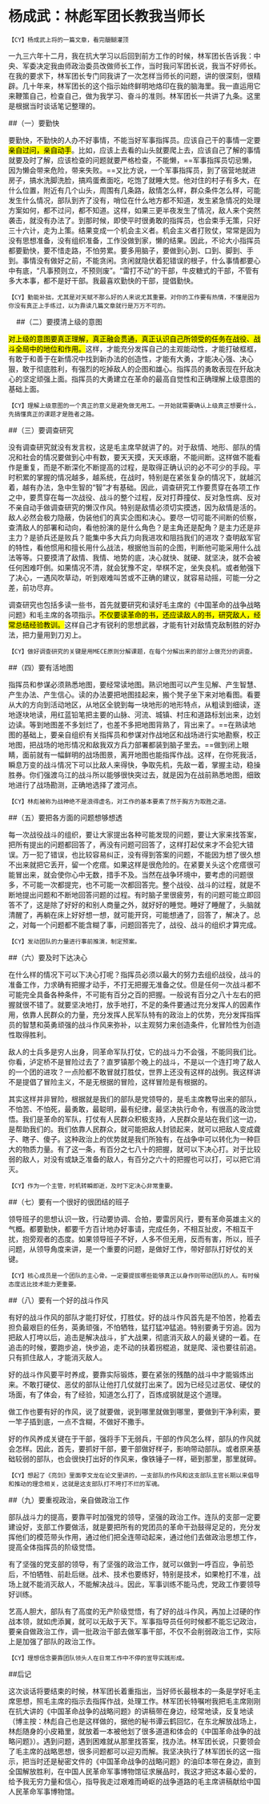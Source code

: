 # 杨成武：林彪军团长教我当师长 #

	【CY】杨成武上将的一篇文章，看完醍醐灌顶

一九三六年十二月，我在抗大学习以后回到前方工作的时候，林军团长告诉我：中央、军委决定我由师政治委员改做师长工作，当时我问军团长说，我当不好师长。在我的要求下，林军团长专门同我讲了一次怎样当师长的问题，讲的很深刻，很精辟。几十年来，林军团长的这个指示始终鲜明地烙印在我的脑海里。我一直运用它来鞭策自己，检查自己，做为我学习、奋斗的准则。林军团长一共讲了九条。这里是根据当时谈话笔记整理的。

##（一）要勤快
 
要勤快，不勤快的人办不好事情，不能当好军事指挥员。应该自己干的事情一定要<mark>亲自过问，亲自动手</mark>。比如，应该上去看的山头就要爬上去，应该自己了解的事情就要及时了解，应该检查的问题就要严格检查，不能懒，==军事指挥员切忌懒，因为懒会带来危险，带来失败。==又比方说，一个军事指挥员，到了宿营地就进房子，搞水洗脚洗脸，搞鸡蛋煮面吃，吃饱了就睡大觉。他对住的村子有多大，在什么位置，附近有几个山头，周围有几条路，敌情怎么样，群众条件怎么样，可能发生什么情况，部队到齐了没有，哨位在什么地方都不知道，发生紧急情况的处理方案如何，都不过问，都不知道。这样，如果三更半夜发生了情况，敌人来个突然袭击，就没有办法了。到那时候，即使平时很勇敢的指挥员，也会束手无策，只好三十六计，走为上策。结果变成一个机会主义者。机会主义者打败仗，常常是因为没有思想准备，没有组织准备，工作没做到家，懒的结果。因此，不论大小指挥员都要勤快，要不惜走路，不怕劳累。要多用脑子，要做到心到、口到、脚到、手到。事情没有做好之前，不能贪闲。贪闲就隐伏着犯错误的根子，什么事情都要心中有底，“凡事预则立，不预则废”。“雷打不动”的干部，牛皮糖式的干部，不管有多大本事，都不是好干部。我最喜欢勤快的干部，提倡勤快。

	【CY】勤能补拙，尤其是对天赋不那么好的人来说尤其重要。对你的工作要有热情，不懂是因为你没有真正上手练过，以为靠读几篇文章就行是万万不可的。
    
##（二）要摸清上级的意图

<mark>对上级的意图要真正理解，真正融会贯通，真正认识自己所领受的任务在战役、战斗全局中的地位和作用。</mark>这样，才能充分发挥自己的主观能动性，才能打破框框，有敢于和善于在新情况中找到新办法的创造性，才能有大勇，才能决心强、决心狠，敢于彻底胜利，有强烈的吃掉敌人的企图和雄心。指挥员的勇敢表现在歼敌决心的坚定顽强上面。指挥员的大勇建立在革命的最高自觉性和正确理解上级意图的基础上面。

	【CY】理解上级意图的一个真正的意义是避免做无用工。一开始就需要确认上级真正想要什么，先搞懂真正的课题才是胜者之路。
    
##（三）要调查研究

没有调查研究就没有发言权，这是毛主席早就讲了的。对于敌情、地形、部队的情况和社会的情况要做到心中有数，要天天摸，天天琢磨，不能间断。这样做不能看作是重复，而是不断深化不断提高的过程，是取得正确认识的必不可少的手段。平时积累的掌握的情况越多，越系统，在战时，特别是在紧张复杂的情况下，就越沉着，越有办法，急中生智的“智”才有基础。因此，调查研究工作要贯穿在各项工作之中，要贯穿在每一次战役、战斗的整个过程，反对打莽撞仗、反对急性病、反对不亲自动手做调查研究的懒汉作风。特别是敌情必须切实摸透，因为敌情是活的。敌人必然会极力隐蔽，伪装他们的真实企图和决心。要尽一切可能不间断的侦察，查清敌人的部署和动向，看他扮演的是什么角色？是主角还是配角？是主力还是非主力？是骄兵还是败兵？能集中多大兵力向我进攻和阻挡我们的进攻？查明敌军官的特性，看他惯用和擅长用什么战法，根据他当前的企图，判断他可能采用什么战法等等。只要摸清了敌情、我情、地势的底，决心就快、就硬、就坚决，就不会被任何困难吓倒。如果情况不清，就会犹豫不定，举棋不定，坐失良机。或者勉强下了决心，一遇风吹草动，听到艰难叫苦或不正确的建议，就容易动摇，可能一分之差，前功尽弃。

调查研究也包括多读一些书，首先就要研究和读好毛主席的《中国革命的战争战略问题》和毛主席的各项指示。<mark>不仅要读革命的书，还应读敌人的书，研究敌人，经常总结经验教训。</mark>这样自己才有锐利的思想武器，才能有针对敌情克敌制胜的好办法，把力量用到刀刃上。

	【CY】做好调查研究的关键是用MECE原则分解课题，在每个分解出来的部分上做充分的调查。
    
##（四）要有活地图

指挥员和参谋必须熟悉地图，要经常读地图。熟识地图可以产生见解、产生智慧、产生办法、产生信心。读的办法要把地图挂起来，搬个凳子坐下来对地看图。看要从大的方向到活动地区，从地区全貌到每一块地形的地形特点，从粗读到细读，逐地逐块地读，用红蓝铅笔把主要的山脉、河流、城镇、村庄和道路标划出来，边划边读。等到地图差不多划烂了，也差不多把地图背熟了，背出来了。==在熟读地图的基础上，要亲自组织有关指挥员和参谋对作战地区和战场进行实地勘察，校正地图，把战场的地形情况和敌我双方兵力部署都装到脑子里去。==做到闭上眼睛，面前就有一幅鲜明的战场图景，离开地图也能指挥作战。这样，在你死我活，瞬息万变的战斗情况下可以比敌人来得快，争取先机，先敌一着，掌握主动，稳操胜券。你们强渡乌江的战斗所以能够很快突过去，就是因为在战前熟悉地图，细致地进行了战场勘测，正确地选择了渡河点。

	【CY】林彪被称为战神绝不是浪得虚名，对工作的基本要素了然于胸方为取胜之道。
    
##（五）要把各方面的问题想够想透

每一次战役战斗的组织，要让大家提出各种可能发现的问题，要让大家来找答案，把所有提出的问题都回答了，再没有问题可回答了，这样打起仗来才不会犯大错误。万一犯了错误，也比较容易纠正，没有得到答案的问题，不能因为想了很久想不出来就把它丢开，留一个疙瘩。如果这样是很危险的。在紧要关头这个疙瘩很可能冒出来，就会使你心中无数，措手不及。当然在战争环境中，要考虑的问题很多，不可能一次都提完，也不可能一次都回答完。整个战役、战斗的过程，就是不断地提出问题和不断地回答问题的过程。有时脑子里很疲劳，有的问题可能立即回答不了，这是除了好好的和别人商量之外，就好好的睡觉。睡好了睡醒了，头脑就清醒了，再躺在床上好好想一想，就可能开窍，可能想通了，回答了，解决了。总之，对每一个问题都不能含糊了事，问题回答完了，战役、战斗的组织才算完成。

	【CY】发动团队的力量进行事前推演，制定预案。
  
##（六）要及时下达决心

在什么样的情况下可以下决心打呢？指挥员必须以最大的努力去组织战役，战斗的准备工作，力求确有把握才动手，不打无把握无准备之仗。但是任何一次战斗都不可能完全具备各种条件，不可能有百分之百的把握。一般说有百分之八十左右的把握就很不错了。就要坚决地打，放手地打，不足的条件要通过充分发挥人的因素作用，依靠人民群众的力量，充分发挥人民军队特有的政治上的优势，充分发挥指挥员的智慧和英勇顽强的战斗作风来弥补，以主观努力来创造条件，化冒险性为创造性取得胜利。
 
敌人的士兵多是穷人出身，同革命军队打仗，它的战斗力不会强，不能同我们比。你看，泸定桥不是冒险过去了？直罗镇那个晚上的战斗，不是以一个连打垮了敌人的一个团的进攻？一点险都不敢冒就打胜仗，世界上还没有这样的战例。我这样讲不是提倡了冒险主义，不是无根据的冒险，这样冒险是有根据的。

其实这样并非冒险，根据就是我们的部队是党领导的，是毛主席教导出来的部队，不怕苦、不怕死，最勇敢，最聪明，最有纪律，最坚决执行命令，有很高的政治觉悟。我们是革命的军队，打仗有人民群众积极支持，人民群众是站在我们这一边，是帮助我们的。我们依靠人民群众，就可能把敌人封锁起来，就可以把敌人变成聋子、瞎子、傻子。这种政治上的优势就是我们所独有，在战争中可以转化为一种巨大的物质力量。有了这一条，有百分之七八十的把握，就可以下决心打。对于比较弱的敌人，对没有或缺乏准备的敌人，有百分之六十的把握也可以打，可以把它消灭。

	【CY】作为一个主管，时机转瞬即逝，及时下定决心非常重要。
    
##（七）要有一个很好的很团结的班子

领导班子的思想认识一致，行动要协调、合拍，要雷厉风行，要有革命英雄主义的气概。都要勤快，都要千方百计地办好事请，完成任务，不相互扯皮，不相互干扰，抱旁观者的态度。如果领导班子不好，人多不但无用，反而有害，所以，班子问题，从领导角度来讲，是一个重要的问题，是做好工作，带好部队打好仗的关键。

	【CY】核心成员是一个团队的主心骨。一定要提拔哪些能够真正以身作则带动团队的人。有时候态度远比技术能力更重要。
  
##（八）要有一个好的战斗作风

有好的战斗作风的部队才能打好仗，打胜仗。好的战斗作风首先是不怕苦，抢着去担负最艰巨的任务，英勇顽强，不怕牺牲，猛打猛冲猛追。特别要勇于穷追。因为把敌人打垮以后，追击是解决战斗，扩大战果，彻底消灭敌人的最关键的一着。在追击的时候，要跑步追，快步追，走不动的扶着拐棍追，就是爬、滚也要往前追。只有抓住敌人，才能消灭敌人。

好的战斗作风要平时养成，要靠实际锻炼，要在紧张的残酷的战斗中才能锻炼出来。不敢打硬仗、恶仗的部队让他打几仗就打出来了。因为已经见过恶仗、硬仗的场面，有了体会，有了经验，知道怎么打了，百炼成钢就是这个道理。

做工作也要有好的作风，说了就要做，说到哪里就做到哪里，要做到干净利索，要一竿子插到底，一点不含糊，不做好不撒手。

好的作风养成关键在于干部，强将手下无弱兵，干部的作风怎么样，部队的作风就会怎样。因此，首先，要抓好干部，要干部做好样子，影响带动部队。或者原来基础较弱的部队，也会很快打出好的作风来，像铁锤子一样，砸到那里，那里就碎。

	【CY】想起了《亮剑》里面李文龙在论文里讲的，一支部队的作风和这支部队主官长期以来倡导和推动的理念相关，这就是这支部队打不垮打不烂的军魂。
    
##（九）要重视政治，亲自做政治工作

部队战斗力的提高，要靠平时加强党的领导，坚强的政治工作。连队的支部一定要建设好，支部工作要做活，就是要把所有的党团员的革命干劲鼓得足足的，充分发挥他们的模范带头作用，通过他们把全连带动起来，通过他们去做政治思想工作，提高全体指挥员的阶级觉悟。

有了坚强的党支部的领导，有了坚强的政治工作，就可以做到一呼百应，争前恐后，不怕牺牲、前赴后继。战术、技术也要练好，特别是技术，如果枪打不准，战场上就不能消灭敌人，不能解决战斗。因此，军事训练不能马虎，党政工作要领导好训练。

艺高人胆大，部队有了高度的无产阶级觉悟，有了好的战斗作风，再加上过硬的作战本领，就如虎添翼，就可以无敌于天下。军事指导员任何时候都不能忘记政治，要亲自做政治工作，调一批政治干部去做军事干部，不仅不会削弱政治工作，实际上是加强了部队的政治工作。

	【CY】理想信念要靠团队领头人在日常工作中不停的宣导实践形成。
    
##后记

这次谈话将要结束的时候，林军团长着重指出，当好师长最根本的一条是学好毛主席思想，照毛主席的指示去指挥作战，处理工作。林军团长特嘱咐我把毛主席刚刚在抗大讲的《中国革命战争的战略问题》的讲稿带在身边，经常地读，反复地读（博主按：林彪自己也是这样做的，据他的秘书谭云鹤回忆，在东北解放战场上，林彪随身的小皮箱里，就放着一本被他划了很多道道和体会的《中国革命战争的战略问题》）。遇到问题，遇到困难就从那里找答案，找办法。林军团长说，只要领会了毛主席的战略思想，很多问题都可以迎刃而解。我坚决执行了林军团长的这一指示，把当时还是秘密文件的《中国革命战争的战略问题》的油印本带在身边，直到全国解放胜利，在中国人民革命军事博物馆征求展品时，我这才把这本最心爱的，给予我无穷力量和信心，指导我走过艰难而崎岖的战争道路的毛主席讲稿献给中国人民革命军事博物馆。


